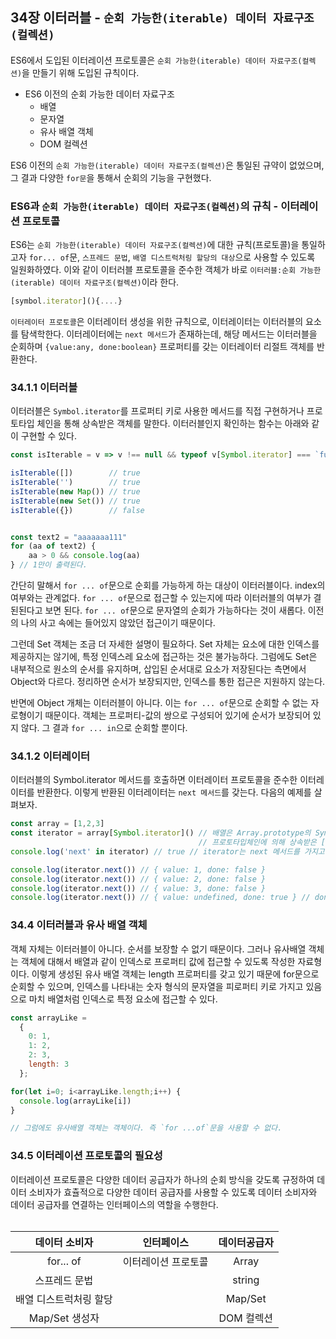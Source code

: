 ## 34장 이터러블 - `순회 가능한(iterable) 데이터 자료구조(컬렉션)`
ES6에서 도입된 이터레이션 프로토콜은 `순회 가능한(iterable) 데이터 자료구조(컬렉션)`을 만들기 위해 도입된 규칙이다. 

- ES6 이전의 순회 가능한 데이터 자료구조
  - 배열
  - 문자열
  - 유사 배열 객체
  - DOM 컬렉션 

ES6 이전의 `순회 가능한(iterable) 데이터 자료구조(컬렉션)`은 통일된 규약이 없었으며, 그 결과 다양한 `for문`을 통해서 순회의 기능을 구현했다. 

### ES6과 `순회 가능한(iterable) 데이터 자료구조(컬렉션)`의 규칙 - 이터레이션 프로토콜
ES6는 `순회 가능한(iterable) 데이터 자료구조(컬렉션)`에 대한 규칙(프로토콜)을 통일하고자 `for... of`문, `스프레드 문법`, `배열 디스트럭처링 할당의 대상`으로 사용할 수 있도록 일원화하였다. 이와 같이 이터러블 프로토콜을 준수한 객체가 바로 `이터러블:순회 가능한(iterable) 데이터 자료구조(컬렉션)`이라 한다. 

```javascript 
[symbol.iterator](){....}
```

`이터레이터 프로토콜`은 이터레이터 생성을 위한 규칙으로, 이터레이터는 이터러블의 요소를 탐색학한다. 이터레이터에는 `next 메서드`가 존재하는데, 해당 메서드는 이터러블을 순회하며 `{value:any, done:boolean}` 프로퍼티를 갖는 이터레이터 리절트 객체를 반환한다. 

### 34.1.1 이터러블 
이터러블은 `Symbol.iterator`를 프로퍼티 키로 사용한 메서드를 직접 구현하거나 프로토타입 체인을 통해 상속받은 객체를 말한다. 이터러블인지 확인하는 함수는 아래와 같이 구현할 수 있다. 

```javascript 
const isIterable = v => v !== null && typeof v[Symbol.iterator] === `function`;

isIterable([])        // true
isIterable('')        // true
isIterable(new Map()) // true
isIterable(new Set()) // true
isIterable({})        // false


const text2 = "aaaaaaa111"
for (aa of text2) {
    aa > 0 && console.log(aa)
} // 1만이 출력된다. 
```

간단히 말해서 `for ... of`문으로 순회를 가능하게 하는 대상이 이터러블이다. index의 여부와는 관계없다. `for ... of`문으로 접근할 수 있는지에 따라 이터러블의 여부가 결된된다고 보면 된다. `for ... of`문으로 문자열의 순회가 가능하다는 것이 새롭다. 이전의 나의 사고 속에는 들어있지 않았던 접근이기 때문이다.

그런데 Set 객체는 조금 더 자세한 설명이 필요하다. Set 자체는 요소에 대한 인덱스를 제공하지는 않기에, 특정 인덱스레 요소에 접근하는 것은 불가능하다. 그럼에도 Set은 내부적으로 원소의 순서를 유지하며, 삽입된 순서대로 요소가 저장된다는 측면에서 Object와 다르다. 정리하면 순서가 보장되지만, 인덱스를 통한 접근은 지원하지 않는다. 

반면에 Object 개체는 이터러블이 아니다. 이는 `for ... of`문으로 순회할 수 없는 자로형이기 때문이다. 객체는 프로퍼티-값의 쌍으로 구성되어 있기에 순서가 보장되어 있지 않다. 그 결과 `for ... in`으로 순회할 뿐이다. 

### 34.1.2 이터레이터
이터러블의 Symbol.iterator 메서드를 호출하면 이터레이터 프로토콜을 준수한 이터레이터를 반환한다. 이렇게 반환된 이터레이터는 `next 메서드`를 갖는다. 다음의 예제를 살펴보자. 

```javascript 
const array = [1,2,3]
const iterator = array[Symbol.iterator]() // 배열은 Array.prototype의 Symbol.iterator 메서드를 상속받는 이터러블이다. 
                                          // 프로토타입체인에 의해 상속받은 [Symbol.iterator]() 함수를 호출할 수 있다.
console.log('next' in iterator) // true // iterator는 next 메서드를 가지고 있고 아래와 같이 사용할 수 있다. 

console.log(iterator.next()) // { value: 1, done: false }
console.log(iterator.next()) // { value: 2, done: false }
console.log(iterator.next()) // { value: 3, done: false }
console.log(iterator.next()) // { value: undefined, done: true } // done: true 이터러블의 순회 완료 여부를 나타낸다. 
```

### 34.4 이터러블과 유사 배열 객체
객체 자체는 이터러블이 아니다. 순서를 보장할 수 없기 때문이다. 그러나 유사배열 객체는 객체에 대해서 배열과 같이 인덱스로 프로퍼티 값에 접근할 수 있도록 작성한 자료형이다. 이렇게 생성된 유사 배열 객체는 length 프로퍼티를 갖고 있기 때문에 for문으로 순회할 수 있으며, 인덱스를 나타내는 숫자 형식의 문자열을 피로퍼티 키로 가지고 있음으로 마치 배열처럼 인덱스로 특정 요소에 접근할  수 있다. 

```javascript 
const arrayLike = 
  {
    0: 1,
    1: 2,
    2: 3,
    length: 3 
  };

for(let i=0; i<arrayLike.length;i++) {
  console.log(arrayLike[i])
}  

// 그럼에도 유사배열 객체는 객체이다. 즉 `for ...of`문을 사용할 수 없다. 
```

### 34.5 이터레이션 프로토콜의 필요성 
이터레이션 프로토콜은 다양한 데이터 공급자가 하나의 순회 방식을 갖도록 규정하여 데이터 소비자가 효츌적으로 다양한 데이터 공급자를 사용할 수 있도록 데이터 소비자와 데이터 공급자를 연결하는 인터페이스의 역할을 수행한다. 
<br/><br/>

|데이터 소비자|인터페이스|데이터공급자|
|:--:|:--:|:--:|
|for... of|이터레이션 프로토콜|Array|
|스프레드 문법||string|
|배열 디스트럭처링 할당||Map/Set|
|Map/Set 생성자||DOM 컬렉션|
